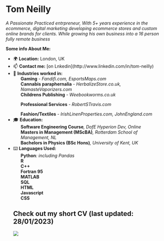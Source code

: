 <h1>Tom Neilly</h1>
<p><i>A Passionate Practiced entrpreneur, With 5+ years experience in the ecommerce, digital marketing developing ecommerce stores and custom online brands for clients. While growing his own business into a 16 person fully remote business</i></p>
<strong>Some info About Me:</strong>
<ul>
<li>🌍 <b>Location:</b> London, UK</li>
<li>📫 <b>Contact me:</b> [on Lnkedin](http://www.linkedin.com/in/tom-neilly)</li>
<li>👔 <b>Industries worked in:</b> 
<ul><b>Gaming</b><i> - Fandifi.com, EsportsMaps.com</i></ul>
<ul><b>Cannabis paraphernalia</b><i> - HerbalizeStore.co.uk, NamasteVaporizers.com</i></ul>
<ul><b>Childrens Publishing</b><i> - Weebookworms.co.uk</i></ul></li>
<ul><b>Professional Services</b><i> - RobertSTravis.com</i></ul></li>
<ul><b>Fashion/Textiles</b><i> - IrishLinenProperties.com, JohnEngland.com</i></ul></li>
<li>🎓 <b>Education:</b> 
<ul><b>Software Engineering Course</b><i>, DofE Hyperion Dev, Online</i></ul>
<ul><b>Masters in Management (MScBA)</b><i>, Rotterdam School of Management, NL</i></ul>
<ul><b>Bachelors in Physics (BSc Hons)</b><i>, University of Kent, UK</i></ul></li>
<li>⌨️ <b>Languages Used:</b> 
<ul><b>Python</b><i>: including Pandas </i></ul>
<ul><b>R</b></ul>
<ul><b>C++</b></ul>
<ul><b>Fortran 95</b></ul>
<ul><b>MATLAB</b></ul>
<ul><b>SQL</b></ul>
<ul><b>HTML</b></ul>
<ul><b>Javascript</b></ul>
<ul><b>CSS</b></ul>

<h2>Check out my short CV (last updated: 28/01/2023)</h2>
<p>
    <img src="https://user-images.githubusercontent.com/119878579/215841875-0667edcf-bf00-448f-8094-9673147f4167.jpg"  />
</p>
